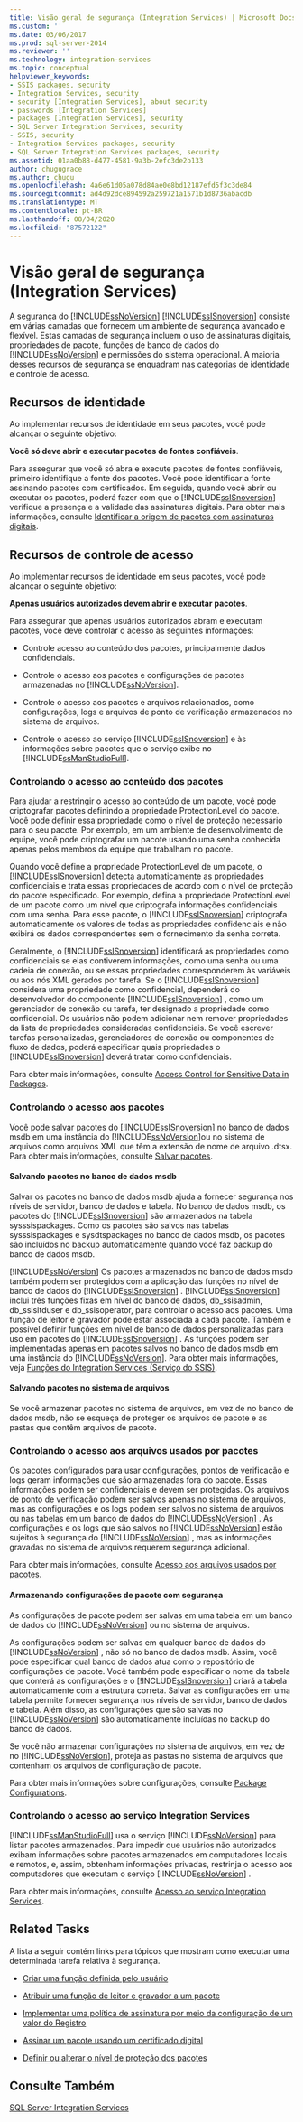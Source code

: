 ```yaml
---
title: Visão geral de segurança (Integration Services) | Microsoft Docs
ms.custom: ''
ms.date: 03/06/2017
ms.prod: sql-server-2014
ms.reviewer: ''
ms.technology: integration-services
ms.topic: conceptual
helpviewer_keywords:
- SSIS packages, security
- Integration Services, security
- security [Integration Services], about security
- passwords [Integration Services]
- packages [Integration Services], security
- SQL Server Integration Services, security
- SSIS, security
- Integration Services packages, security
- SQL Server Integration Services packages, security
ms.assetid: 01aa0b88-d477-4581-9a3b-2efc3de2b133
author: chugugrace
ms.author: chugu
ms.openlocfilehash: 4a6e61d05a078d84ae0e8bd12187efd5f3c3de84
ms.sourcegitcommit: ad4d92dce894592a259721a1571b1d8736abacdb
ms.translationtype: MT
ms.contentlocale: pt-BR
ms.lasthandoff: 08/04/2020
ms.locfileid: "87572122"
---
```

# <a name="security-overview-integration-services"></a>Visão geral de segurança (Integration Services)
  A segurança do [!INCLUDE[ssNoVersion](../../includes/ssnoversion-md.md)] [!INCLUDE[ssISnoversion](../../includes/ssisnoversion-md.md)] consiste em várias camadas que fornecem um ambiente de segurança avançado e flexível. Estas camadas de segurança incluem o uso de assinaturas digitais, propriedades de pacote, funções de banco de dados do [!INCLUDE[ssNoVersion](../../includes/ssnoversion-md.md)] e permissões do sistema operacional. A maioria desses recursos de segurança se enquadram nas categorias de identidade e controle de acesso.  
  
## <a name="identity-features"></a>Recursos de identidade  
 Ao implementar recursos de identidade em seus pacotes, você pode alcançar o seguinte objetivo:  
  
 **Você só deve abrir e executar pacotes de fontes confiáveis**.  
  
 Para assegurar que você só abra e execute pacotes de fontes confiáveis, primeiro identifique a fonte dos pacotes. Você pode identificar a fonte assinando pacotes com certificados. Em seguida, quando você abrir ou executar os pacotes, poderá fazer com que o [!INCLUDE[ssISnoversion](../../includes/ssisnoversion-md.md)] verifique a presença e a validade das assinaturas digitais. Para obter mais informações, consulte [Identificar a origem de pacotes com assinaturas digitais](identify-the-source-of-packages-with-digital-signatures.md).  
  
## <a name="access-control-features"></a>Recursos de controle de acesso  
 Ao implementar recursos de identidade em seus pacotes, você pode alcançar o seguinte objetivo:  
  
 **Apenas usuários autorizados devem abrir e executar pacotes**.  
  
 Para assegurar que apenas usuários autorizados abram e executam pacotes, você deve controlar o acesso às seguintes informações:  
  
-   Controle acesso ao conteúdo dos pacotes, principalmente dados confidenciais.  
  
-   Controle o acesso aos pacotes e configurações de pacotes armazenadas no [!INCLUDE[ssNoVersion](../../includes/ssnoversion-md.md)].  
  
-   Controle o acesso aos pacotes e arquivos relacionados, como configurações, logs e arquivos de ponto de verificação armazenados no sistema de arquivos.  
  
-   Controle o acesso ao serviço [!INCLUDE[ssISnoversion](../../includes/ssisnoversion-md.md)] e às informações sobre pacotes que o serviço exibe no [!INCLUDE[ssManStudioFull](../../includes/ssmanstudiofull-md.md)].  
  
### <a name="controlling-access-to-the-contents-of-packages"></a>Controlando o acesso ao conteúdo dos pacotes  
 Para ajudar a restringir o acesso ao conteúdo de um pacote, você pode criptografar pacotes definindo a propriedade ProtectionLevel do pacote. Você pode definir essa propriedade como o nível de proteção necessário para o seu pacote. Por exemplo, em um ambiente de desenvolvimento de equipe, você pode criptografar um pacote usando uma senha conhecida apenas pelos membros da equipe que trabalham no pacote.  
  
 Quando você define a propriedade ProtectionLevel de um pacote, o [!INCLUDE[ssISnoversion](../../includes/ssisnoversion-md.md)] detecta automaticamente as propriedades confidenciais e trata essas propriedades de acordo com o nível de proteção do pacote especificado. Por exemplo, defina a propriedade ProtectionLevel de um pacote como um nível que criptografa informações confidenciais com uma senha. Para esse pacote, o [!INCLUDE[ssISnoversion](../../includes/ssisnoversion-md.md)] criptografa automaticamente os valores de todas as propriedades confidenciais e não exibirá os dados correspondentes sem o fornecimento da senha correta.  
  
 Geralmente, o [!INCLUDE[ssISnoversion](../../includes/ssisnoversion-md.md)] identificará as propriedades como confidenciais se elas contiverem informações, como uma senha ou uma cadeia de conexão, ou se essas propriedades corresponderem às variáveis ou aos nós XML gerados por tarefa. Se o [!INCLUDE[ssISnoversion](../../includes/ssisnoversion-md.md)] considera uma propriedade como confidencial, dependerá do desenvolvedor do componente [!INCLUDE[ssISnoversion](../../includes/ssisnoversion-md.md)] , como um gerenciador de conexão ou tarefa, ter designado a propriedade como confidencial. Os usuários não podem adicionar nem remover propriedades da lista de propriedades consideradas confidenciais. Se você escrever tarefas personalizadas, gerenciadores de conexão ou componentes de fluxo de dados, poderá especificar quais propriedades o [!INCLUDE[ssISnoversion](../../includes/ssisnoversion-md.md)] deverá tratar como confidenciais.  
  
 Para obter mais informações, consulte [Access Control for Sensitive Data in Packages](access-control-for-sensitive-data-in-packages.md).  
  
### <a name="controlling-access-to-packages"></a>Controlando o acesso aos pacotes  
 Você pode salvar pacotes do [!INCLUDE[ssISnoversion](../../includes/ssisnoversion-md.md)] no banco de dados msdb em uma instância do [!INCLUDE[ssNoVersion](../../includes/ssnoversion-md.md)]ou no sistema de arquivos como arquivos XML que têm a extensão de nome de arquivo .dtsx. Para obter mais informações, consulte [Salvar pacotes](../save-packages.md).  
  
#### <a name="saving-packages-to-the-msdb-database"></a>Salvando pacotes no banco de dados msdb  
 Salvar os pacotes no banco de dados msdb ajuda a fornecer segurança nos níveis de servidor, banco de dados e tabela. No banco de dados msdb, os pacotes do [!INCLUDE[ssISnoversion](../../includes/ssisnoversion-md.md)] são armazenados na tabela sysssispackages. Como os pacotes são salvos nas tabelas sysssispackages e sysdtspackages no banco de dados msdb, os pacotes são incluídos no backup automaticamente quando você faz backup do banco de dados msdb.  
  
 [!INCLUDE[ssNoVersion](../../includes/ssnoversion-md.md)] Os pacotes armazenados no banco de dados msdb também podem ser protegidos com a aplicação das funções no nível de banco de dados do [!INCLUDE[ssISnoversion](../../includes/ssisnoversion-md.md)] . [!INCLUDE[ssISnoversion](../../includes/ssisnoversion-md.md)] inclui três funções fixas em nível do banco de dados, db_ssisadmin, db_ssisltduser e db_ssisoperator, para controlar o acesso aos pacotes. Uma função de leitor e gravador pode estar associada a cada pacote. Também é possível definir funções em nível de banco de dados personalizadas para uso em pacotes do [!INCLUDE[ssISnoversion](../../includes/ssisnoversion-md.md)] . As funções podem ser implementadas apenas em pacotes salvos no banco de dados msdb em uma instância do [!INCLUDE[ssNoVersion](../../includes/ssnoversion-md.md)]. Para obter mais informações, veja [Funções do Integration Services &#40;Serviço do SSIS&#41;](integration-services-roles-ssis-service.md).  
  
#### <a name="saving-packages-to-the-file-system"></a>Salvando pacotes no sistema de arquivos  
 Se você armazenar pacotes no sistema de arquivos, em vez de no banco de dados msdb, não se esqueça de proteger os arquivos de pacote e as pastas que contêm arquivos de pacote.  
  
### <a name="controlling-access-to-files-used-by-packages"></a>Controlando o acesso aos arquivos usados por pacotes  
 Os pacotes configurados para usar configurações, pontos de verificação e logs geram informações que são armazenadas fora do pacote. Essas informações podem ser confidenciais e devem ser protegidas. Os arquivos de ponto de verificação podem ser salvos apenas no sistema de arquivos, mas as configurações e os logs podem ser salvos no sistema de arquivos ou nas tabelas em um banco de dados do [!INCLUDE[ssNoVersion](../../includes/ssnoversion-md.md)] . As configurações e os logs que são salvos no [!INCLUDE[ssNoVersion](../../includes/ssnoversion-md.md)] estão sujeitos à segurança do [!INCLUDE[ssNoVersion](../../includes/ssnoversion-md.md)] , mas as informações gravadas no sistema de arquivos requerem segurança adicional.  
  
 Para obter mais informações, consulte [Acesso aos arquivos usados por pacotes](../access-to-files-used-by-packages.md).  
  
#### <a name="storing-package-configurations-securely"></a>Armazenando configurações de pacote com segurança  
 As configurações de pacote podem ser salvas em uma tabela em um banco de dados do [!INCLUDE[ssNoVersion](../../includes/ssnoversion-md.md)] ou no sistema de arquivos.  
  
 As configurações podem ser salvas em qualquer banco de dados do [!INCLUDE[ssNoVersion](../../includes/ssnoversion-md.md)] , não só no banco de dados msdb. Assim, você pode especificar qual banco de dados atua como o repositório de configurações de pacote. Você também pode especificar o nome da tabela que conterá as configurações e o [!INCLUDE[ssISnoversion](../../includes/ssisnoversion-md.md)] criará a tabela automaticamente com a estrutura correta. Salvar as configurações em uma tabela permite fornecer segurança nos níveis de servidor, banco de dados e tabela. Além disso, as configurações que são salvas no [!INCLUDE[ssNoVersion](../../includes/ssnoversion-md.md)] são automaticamente incluídas no backup do banco de dados.  
  
 Se você não armazenar configurações no sistema de arquivos, em vez de no [!INCLUDE[ssNoVersion](../../includes/ssnoversion-md.md)], proteja as pastas no sistema de arquivos que contenham os arquivos de configuração de pacote.  
  
 Para obter mais informações sobre configurações, consulte [Package Configurations](../package-configurations.md).  
  
### <a name="controlling-access-to-the-integration-services-service"></a>Controlando o acesso ao serviço Integration Services  
 [!INCLUDE[ssManStudioFull](../../includes/ssmanstudiofull-md.md)] usa o serviço [!INCLUDE[ssNoVersion](../../includes/ssnoversion-md.md)] para listar pacotes armazenados. Para impedir que usuários não autorizados exibam informações sobre pacotes armazenados em computadores locais e remotos, e, assim, obtenham informações privadas, restrinja o acesso aos computadores que executam o serviço [!INCLUDE[ssNoVersion](../../includes/ssnoversion-md.md)] .  
  
 Para obter mais informações, consulte [Acesso ao serviço Integration Services](../access-to-the-integration-services-service.md).  
  
## <a name="related-tasks"></a>Related Tasks  
 A lista a seguir contém links para tópicos que mostram como executar uma determinada tarefa relativa à segurança.  
  
-   [Criar uma função definida pelo usuário](../create-a-user-defined-role.md)  
  
-   [Atribuir uma função de leitor e gravador a um pacote](../assign-a-reader-and-writer-role-to-a-package.md)  
  
-   [Implementar uma política de assinatura por meio da configuração de um valor do Registro](../implement-a-signing-policy-by-setting-a-registry-value.md)  
  
-   [Assinar um pacote usando um certificado digital](../sign-a-package-by-using-a-digital-certificate.md)  
  
-   [Definir ou alterar o nível de proteção dos pacotes](../set-or-change-the-protection-level-of-packages.md)  
  
## <a name="see-also"></a>Consulte Também  
 [SQL Server Integration Services](../sql-server-integration-services.md)  
  
  
